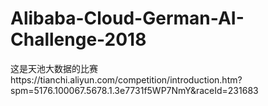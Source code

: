 # Alibaba-Cloud-German-AI-Challenge-2018

这是天池大数据的比赛https://tianchi.aliyun.com/competition/introduction.htm?spm=5176.100067.5678.1.3e7731f5WP7NmY&raceId=231683<br/>

